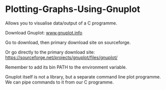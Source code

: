 # Plotting-Graphs-Using-Gnuplot

Allows you to visualise data/output of a C programme.

Download Gnuplot: www.gnuplot.info

Go to download, then primary download site on sourceforge.

Or go directly to the primary download site: https://sourceforge.net/projects/gnuplot/files/gnuplot/

Remember to add its bin PATH to the environment variable.

Gnuplot itself is not a library, but a separate command line plot programme. We can pipe commands to it from our C programme.
